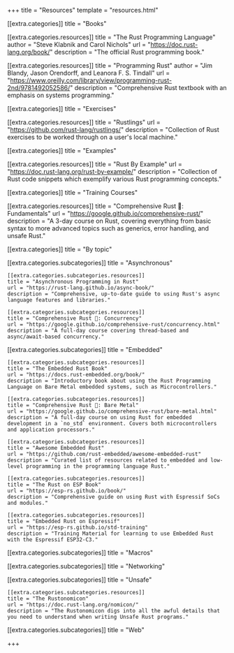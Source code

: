 +++
title = "Resources"
template = "resources.html"

[[extra.categories]]
title = "Books"

  [[extra.categories.resources]]
  title = "The Rust Programming Language"
  author = "Steve Klabnik and Carol Nichols"
  url = "https://doc.rust-lang.org/book/"
  description = "The official Rust programming book."

  [[extra.categories.resources]]
  title = "Programming Rust"
  author = "Jim Blandy, Jason Orendorff, and Leanora F. S. Tindall"
  url = "https://www.oreilly.com/library/view/programming-rust-2nd/9781492052586/"
  description = "Comprehensive Rust textbook with an emphasis on systems programming."

[[extra.categories]]
title = "Exercises"

  [[extra.categories.resources]]
  title = "Rustlings"
  url = "https://github.com/rust-lang/rustlings/"
  description = "Collection of Rust exercises to be worked through on a user's local machine."

[[extra.categories]]
title = "Examples"

  [[extra.categories.resources]]
  title = "Rust By Example"
  url = "https://doc.rust-lang.org/rust-by-example/"
  description = "Collection of Rust code snippets which exemplify various Rust programming concepts."

[[extra.categories]]
title = "Training Courses"

  [[extra.categories.resources]]
  title = "Comprehensive Rust 🦀: Fundamentals"
  url = "https://google.github.io/comprehensive-rust/"
  description = "A 3-day course on Rust, covering everything from basic syntax to more advanced topics such as generics, error handling, and unsafe Rust."

[[extra.categories]]
title = "By topic"

  [[extra.categories.subcategories]]
  title = "Asynchronous"

    [[extra.categories.subcategories.resources]]
    title = "Asynchronous Programming in Rust"
    url = "https://rust-lang.github.io/async-book/"
    description = "Comprehensive, up-to-date guide to using Rust's async language features and libraries."

    [[extra.categories.subcategories.resources]]
    title = "Comprehensive Rust 🦀: Concurrency"
    url = "https://google.github.io/comprehensive-rust/concurrency.html"
    description = "A full-day course covering thread-based and async/await-based concurrency."

  [[extra.categories.subcategories]]
  title = "Embedded"

    [[extra.categories.subcategories.resources]]
    title = "The Embedded Rust Book"
    url = "https://docs.rust-embedded.org/book/"
    description = "Introductory book about using the Rust Programming Language on Bare Metal embedded systems, such as Microcontrollers."

    [[extra.categories.subcategories.resources]]
    title = "Comprehensive Rust 🦀: Bare Metal"
    url = "https://google.github.io/comprehensive-rust/bare-metal.html"
    description = "A full-day course on using Rust for embedded development in a `no_std` environment. Covers both microcontrollers and application processors."

    [[extra.categories.subcategories.resources]]
    title = "Awesome Embedded Rust"
    url = "https://github.com/rust-embedded/awesome-embedded-rust"
    description = "Curated list of resources related to embedded and low-level programming in the programming language Rust."

    [[extra.categories.subcategories.resources]]
    title = "The Rust on ESP Book"
    url = "https://esp-rs.github.io/book/"
    description = "Comprehensive guide on using Rust with Espressif SoCs and modules."

    [[extra.categories.subcategories.resources]]
    title = "Embedded Rust on Espressif"
    url = "https://esp-rs.github.io/std-training"
    description = "Training Material for learning to use Embedded Rust with the Espressif ESP32-C3."

  [[extra.categories.subcategories]]
  title = "Macros"

  [[extra.categories.subcategories]]
  title = "Networking"

  [[extra.categories.subcategories]]
  title = "Unsafe"

    [[extra.categories.subcategories.resources]]
    title = "The Rustonomicon"
    url = "https://doc.rust-lang.org/nomicon/"
    description = "The Rustonomicon digs into all the awful details that you need to understand when writing Unsafe Rust programs."

  [[extra.categories.subcategories]]
  title = "Web"

+++
